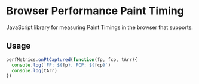 # Browser Performance Paint Timing
JavaScript library for measuring Paint Timings in the browser that supports.

## Usage 

```js
perfMetrics.onPtCaptured(function(fp, fcp, tArr){
  console.log(`FP: ${fp}, FCP: ${fcp}`)
  console.log(tArr)
})
```